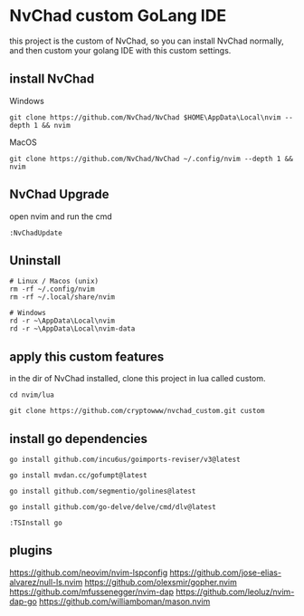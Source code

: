 # NvChad custom GoLang IDE

this project is the custom of NvChad, so you can install NvChad normally, and then custom your golang IDE with this custom settings.

## install NvChad

Windows

```shell
git clone https://github.com/NvChad/NvChad $HOME\AppData\Local\nvim --depth 1 && nvim
```

MacOS

```shell
git clone https://github.com/NvChad/NvChad ~/.config/nvim --depth 1 && nvim
```

## NvChad Upgrade

open nvim and run the cmd

```shell
:NvChadUpdate
```

## Uninstall

```shell
# Linux / Macos (unix)
rm -rf ~/.config/nvim
rm -rf ~/.local/share/nvim

# Windows
rd -r ~\AppData\Local\nvim
rd -r ~\AppData\Local\nvim-data
```

## apply this custom features

in the dir of NvChad installed, clone this project in lua called custom.

```shell
cd nvim/lua

git clone https://github.com/cryptowww/nvchad_custom.git custom
```

## install go dependencies

```shell
go install github.com/incu6us/goimports-reviser/v3@latest

go install mvdan.cc/gofumpt@latest

go install github.com/segmentio/golines@latest

go install github.com/go-delve/delve/cmd/dlv@latest
```

```shell
:TSInstall go
```

## plugins

https://github.com/neovim/nvim-lspconfig
https://github.com/jose-elias-alvarez/null-ls.nvim
https://github.com/olexsmir/gopher.nvim
https://github.com/mfussenegger/nvim-dap
https://github.com/leoluz/nvim-dap-go
https://github.com/williamboman/mason.nvim
